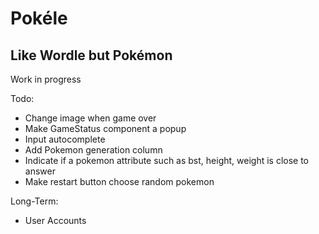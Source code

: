 
# Pokéle

## Like Wordle but Pokémon

Work in progress

Todo:

- Change image when game over
- Make GameStatus component a popup
- Input autocomplete
- Add Pokemon generation column
- Indicate if a pokemon attribute such as bst, height, weight is close to answer
- Make restart button choose random pokemon

Long-Term:

- User Accounts
